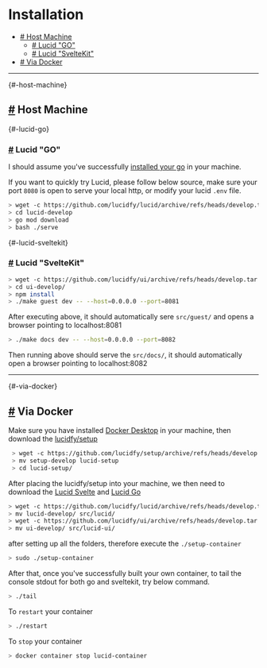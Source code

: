 # Installation

- [# Host Machine](#-host-machine)
  - [# Lucid "GO"](#-lucid-go)
  - [# Lucid "SvelteKit"](#-lucid-sveltekit)
- [# Via Docker](#-via-docker)

---

{#-host-machine}

## [#](#-host-machine) Host Machine

{#-lucid-go}

### [#](#-lucid-go) Lucid "GO"

I should assume you've successfully [installed your go](https://go.dev/dl/) in your machine.

If you want to quickly try Lucid, please follow below source, make sure your port `8080` is open to serve your local http, or modify your lucid `.env` file.

```bash
> wget -c https://github.com/lucidfy/lucid/archive/refs/heads/develop.tar.gz -O - | tar -xz
> cd lucid-develop
> go mod download
> bash ./serve
```

{#-lucid-sveltekit}

### [#](#-lucid-sveltekit) Lucid "SvelteKit"

```bash
> wget -c https://github.com/lucidfy/ui/archive/refs/heads/develop.tar.gz -O - | tar -xz
> cd ui-develop/
> npm install
> ./make guest dev -- --host=0.0.0.0 --port=8081
```

After executing above, it should automatically sere `src/guest/` and opens a browser pointing to localhost:8081

```bash
> ./make docs dev -- --host=0.0.0.0 --port=8082
```

Then running above should serve the `src/docs/`, it should automatically open a browser pointing to localhost:8082

---

{#-via-docker}

## [#](#-via-docker) Via Docker

Make sure you have installed [Docker Desktop](https://www.docker.com/products/docker-desktop/) in your machine, then download the [lucidfy/setup](https://github.com/lucidfy/setup)

```bash
 > wget -c https://github.com/lucidfy/setup/archive/refs/heads/develop.tar.gz -O - | tar -xz
 > mv setup-develop lucid-setup
 > cd lucid-setup/
```

After placing the lucidfy/setup into your machine, we then need to download the [Lucid Svelte](https://github.com/lucidfy/ui) and [Lucid Go](https://github.com/lucidfy/lucid)

```bash
> wget -c https://github.com/lucidfy/lucid/archive/refs/heads/develop.tar.gz -O - | tar -xz
> mv lucid-develop/ src/lucid/
> wget -c https://github.com/lucidfy/ui/archive/refs/heads/develop.tar.gz -O - | tar -xz
> mv ui-develop/ src/lucid-ui/
```

after setting up all the folders, therefore execute the `./setup-container`

```bash
> sudo ./setup-container
```

After that, once you've successfully built your own container, to tail the console stdout for both go and sveltekit, try below command.

```bash
> ./tail
```

To `restart` your container

```bash
> ./restart
```

To `stop` your container

```bash
> docker container stop lucid-container
```
